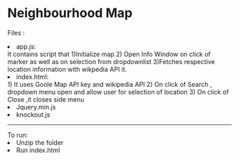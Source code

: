 <h1>Neighbourhood Map</h1>

Files :

<li>app.js:</li>  It contains script that 1)Initialize map 2) Open Info Window on click of marker as well as on selection from dropdownlist 3)Fetches respective location information with wikpedia API it.
<li> index.html: </li> 1) It uses Goole Map API key and wikipedia API 2) On click of Search , dropdown  menu open and allow user for selection of location 3) On click of Close ,it closes side menu
<li>Jquery.min.js</li>
<li>knockout.js</li>
<hr>
To run:
<li>Unzip the folder</li>
<li>Run index.html</li>
